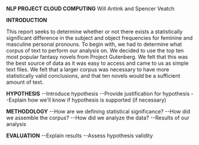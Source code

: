 
**NLP PROJECT CLOUD COMPUTING**
Will Antink and Spencer Veatch

**INTRODUCTION**

This report seeks to determine whether or not there exists a statistically significant difference in the subject and object frequencies for feminine and masculine personal pronouns. To begin with, we had to determine what corpus of text to perform our analysis on. We decided to use the top ten most popular fantasy novels from Project Gutenberg. We felt that this was the best source of data as it was easy to access and came to us as simple text files. We felt that a larger corpus was necessary to have more statistically valid conclusions, and that ten novels would be a sufficient amount of text.

**HYPOTHESIS**
--Introduce hypothesis
--Provide justification for hypothesis
--Explain how we'll know if hypothesis is supported (if necessary)

**METHODOLOGY**
--How are we defining statistical significance?
--How did we assemble the corpus?
--How did we analyze the data?
--Results of our analysis

**EVALUATION**
--Explain results
--Assess hypothesis validity
